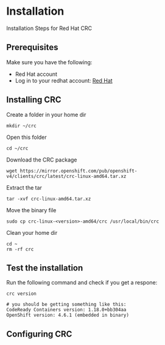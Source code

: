 # Installation
Installation Steps for Red Hat CRC

## Prerequisites 
Make sure you have the following:
* Red Hat account
* Log in to your redhat account: [Red Hat](https://cloud.redhat.com/openshift/install/crc/installer-provisioned)


## Installing CRC
Create a folder in your home dir

```
mkdir ~/crc
```

Open this folder

```
cd ~/crc
```

Download the CRC package

```
wget https://mirror.openshift.com/pub/openshift-v4/clients/crc/latest/crc-linux-amd64.tar.xz
```

Extract the tar
```
tar -xvf crc-linux-amd64.tar.xz
```

Move the binary file
```
sudo cp crc-linux-<version>-amd64/crc /usr/local/bin/crc
```

Clean your home dir
```
cd ~
rm -rf crc
```

## Test the installation
Run the following command and check if you get a respone:

```
crc version

# you should be getting something like this:
CodeReady Containers version: 1.18.0+bb304aa
OpenShift version: 4.6.1 (embedded in binary)
```


## Configuring CRC
